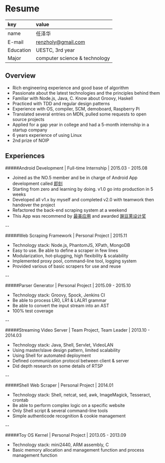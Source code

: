 Resume
====
|key|value|
|:--|:--|
|name|任泽华|
|E-mail|[renzholy@gmail.com](mailto:renzholy@gmail.com)|
|Education|UESTC, 3rd year|
|Major|computer science & technology|

Overview
----
- Rich engineering experience and good base of algorithm
- Passionate about the latest technologies and the principles behind them
- Familiar with Node.js, Java, C. Know about Groovy, Haskell
- Practiced with TDD and regular design patterns
- Experience with OS, compiler, SCM, demoboard, Raspberry Pi
- Translated several entries on MDN, pulled some requests to open source projects
- Applied for a gap year in college and had a 5-month internship in a startup company
- 6 years experience of using Linux
- 2nd prize of NOIP

Experiences
----
#####Android Development | Full-time Internship | 2015.03 - 2015.08
- Joined as the NO.5 member and be in charge of Android App development called [即刻](http://jike.ruguoapp.com)
- Starting from zero and learning by doing. v1.0 go into production in 5 weeks
- Developed all v1.x by myself and completed v2.0 with teamwork then handover the project
- Refactored the back-end scraping system at a weekend
- This App was recommend by [最美应用](http://zuimeia.com/app/2879/) and awarded [豌豆荚设计奖](http://www.wandoujia.com/award/blog/com.ruguoapp.jike)

--

#####Web Scraping Framework | Personal Project | 2015.11
- Technology stack: Node.js, PhantomJS, XPath, MongoDB
- Easy to use. Be able to define a scraper in few lines
- Modularization, hot-plugging, high flexibility & scalability
- Implemented proxy pool, command-line tool, logging system
- Provided various of basic scrapers for use and reuse

--

#####Parser Generator | Personal Project | 2015.09 - 2015.10
- Technology stack: Groovy, Spock, Jenkins CI
- Be able to process LR0, LR1 & LALR1 grammar
- Be able to convert the input stream into an AST
- 100% test coverage

--

#####Streaming Video Server | Team Project, Team Leader | 2013.10 - 2014.03
- Technology stack: Java, Shell, Servlet, VideoLAN
- Using master/slave design pattern, limited scalability
- Using Shell for automated deployment
- Defined communication protocol between client & server
- Did depth research on some details of RTSP

--

#####Shell Web Scraper | Personal Project | 2014.01
- Technology stack: Shell, netcat, sed, awk, ImageMagick, Tesseract, crontab
- Be able to perform complex logic on a specific website
- Only Shell script & several command-line tools
- Simple authenticode recognition & cookie management

--

#####Toy OS Kernel | Personal Project | 2013.05 - 2013.09
- Technology stack: mini2440, ARM assembly, C
- Basic memory allocation and management function and process management function
